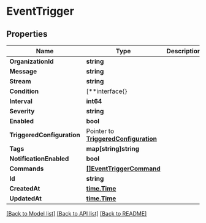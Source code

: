 # EventTrigger

## Properties

Name | Type | Description | Notes
------------ | ------------- | ------------- | -------------
**OrganizationId** | **string** |  | [optional] 
**Message** | **string** |  | 
**Stream** | **string** |  | 
**Condition** | [**interface{} |  | 
**Interval** | **int64** |  | 
**Severity** | **string** |  | 
**Enabled** | **bool** |  | [optional] 
**TriggeredConfiguration** | Pointer to [**TriggeredConfiguration**](TriggeredConfiguration.md) |  | 
**Tags** | **map[string]string** |  | 
**NotificationEnabled** | **bool** |  | 
**Commands** | [**[]EventTriggerCommand**](EventTriggerCommand.md) |  | 
**Id** | **string** |  | [optional] 
**CreatedAt** | [**time.Time**](time.Time.md) |  | [optional] 
**UpdatedAt** | [**time.Time**](time.Time.md) |  | [optional] 

[[Back to Model list]](../README.md#documentation-for-models) [[Back to API list]](../README.md#documentation-for-api-endpoints) [[Back to README]](../README.md)


